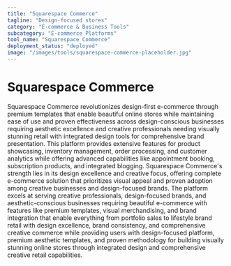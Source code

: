 ```yaml
---
title: "Squarespace Commerce"
tagline: "Design-focused stores"
category: "E-commerce & Business Tools"
subcategory: "E-commerce Platforms"
tool_name: "Squarespace Commerce"
deployment_status: "deployed"
image: "/images/tools/squarespace-commerce-placeholder.jpg"
---
```


# Squarespace Commerce

Squarespace Commerce revolutionizes design-first e-commerce through premium templates that enable beautiful online stores while maintaining ease of use and proven effectiveness across design-conscious businesses requiring aesthetic excellence and creative professionals needing visually stunning retail with integrated design tools for comprehensive brand presentation. This platform provides extensive features for product showcasing, inventory management, order processing, and customer analytics while offering advanced capabilities like appointment booking, subscription products, and integrated blogging. Squarespace Commerce's strength lies in its design excellence and creative focus, offering complete e-commerce solution that prioritizes visual appeal and proven adoption among creative businesses and design-focused brands. The platform excels at serving creative professionals, design-focused brands, and aesthetic-conscious businesses requiring beautiful e-commerce with features like premium templates, visual merchandising, and brand integration that enable everything from portfolio sales to lifestyle brand retail with design excellence, brand consistency, and comprehensive creative commerce while providing users with design-focused platform, premium aesthetic templates, and proven methodology for building visually stunning online stores through integrated design and comprehensive creative retail capabilities.